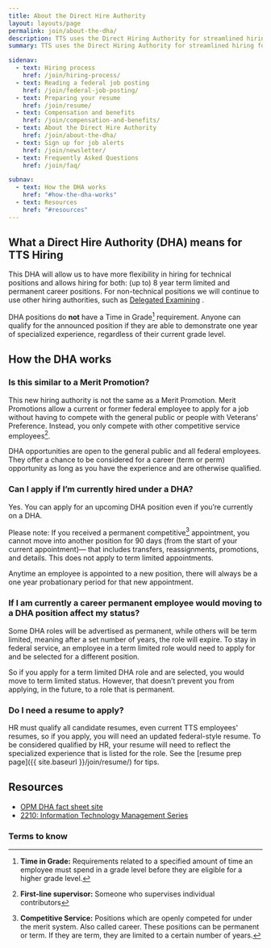 ```yaml
---
title: About the Direct Hire Authority
layout: layouts/page
permalink: join/about-the-dha/
description: TTS uses the Direct Hiring Authority for streamlined hiring for technical positions. Learn more about eligibility and application tips.
summary: TTS uses the Direct Hiring Authority for streamlined hiring for technical positions. Learn more about eligibility and application tips.

sidenav:
  - text: Hiring process
    href: /join/hiring-process/
  - text: Reading a federal job posting
    href: /join/federal-job-posting/
  - text: Preparing your resume
    href: /join/resume/
  - text: Compensation and benefits
    href: /join/compensation-and-benefits/
  - text: About the Direct Hire Authority
    href: /join/about-the-dha/
  - text: Sign up for job alerts
    href: /join/newsletter/
  - text: Frequently Asked Questions
    href: /join/faq/

subnav:
  - text: How the DHA works
    href: "#how-the-dha-works"
  - text: Resources
    href: "#resources"
---
```


## What a Direct Hire Authority (DHA) means for TTS Hiring

This DHA will allow us to have more flexibility in hiring for technical
positions and allows hiring for both: (up to) 8 year term limited
and permanent career positions. For non-technical positions we will
continue to use other hiring authorities, such as
[Delegated Examining](https://handbook.tts.gsa.gov/hiring-staying-or-changing-jobs/hiring-authorities/)
.

DHA positions do **not** have a Time in Grade[^1] requirement. Anyone can
qualify for the announced position if they are able to demonstrate one
year of specialized experience, regardless of their current grade level.


## How the DHA works

### Is this similar to a Merit Promotion?

This new hiring authority is not the same as a Merit Promotion. Merit
Promotions allow a current or former federal employee to apply for a job
without having to compete with the general public or people with Veterans'
Preference. Instead, you only compete with other competitive service
employees[^2].

DHA opportunities are open to the general public and all federal employees.
They offer a chance to be considered for a career (term or perm) opportunity
as long as you have the experience and are otherwise qualified.

### Can I apply if I’m currently hired under a DHA?

Yes. You can apply for an upcoming DHA position even if you’re currently
on a DHA.

Please note: If you received a permanent competitive[^3] appointment,
you cannot move into another position for 90 days (from the start of
your current appointment)— that includes transfers, reassignments,
promotions, and details. This does not apply to term limited appointments.

Anytime an employee is appointed to a new position, there will always be
a one year probationary period for that new appointment.

### If I am currently a career permanent employee would moving to a DHA position affect my status?

Some DHA roles will be advertised as permanent, while others will be term
limited, meaning after a set number of years, the role will expire. To stay
in federal service, an employee in a term limited role would need to apply
for and be selected for a different position.

So if you apply for a term limited DHA role and are selected, you would move
to term limited status. However, that doesn’t prevent you from applying, in
the future, to a role that is permanent.


### Do I need a resume to apply?

HR must qualify all candidate resumes, even current TTS employees' resumes,
so if you apply, you will need an updated federal-style resume. To be
considered qualified by HR, your resume will need to reflect the specialized
experience that is listed for the role. See the
[resume prep page]({{ site.baseurl }}/join/resume/)
for tips.


## Resources
- [OPM DHA fact sheet site](https://www.opm.gov/policy-data-oversight/hiring-information/direct-hire-authority/#url=Fact-Sheet)
- [2210: Information Technology Management Series](https://www.opm.gov/policy-data-oversight/classification-qualifications/general-schedule-qualification-standards/0300/gs-2210-information-technology-management-series/)

### Terms to know

[^1]: **Time in Grade:** Requirements related to a specified amount of time
an employee must spend in a grade level before they are eligible for a
higher grade level.
[^2]: **First-line supervisor:** Someone who supervises individual
contributors
[^3]: **Competitive Service:** Positions which are openly competed for under
the merit system. Also called career. These positions can be permanent
or term. If they are term, they are limited to a certain number of years.
